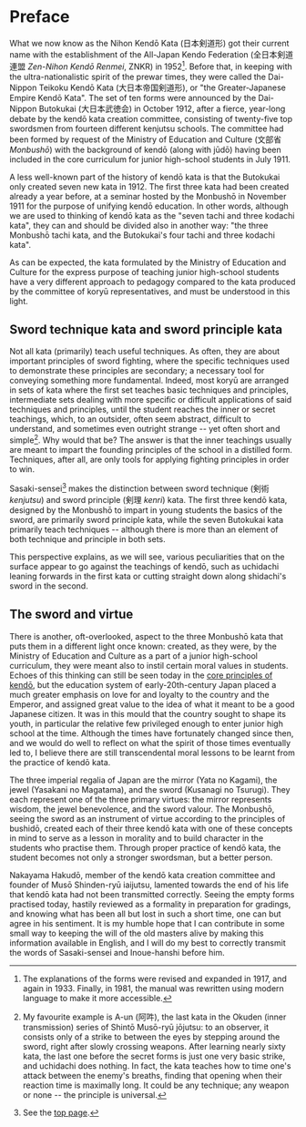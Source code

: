 # Preface

What we now know as the Nihon Kendō Kata (日本剣道形) got their current name with the establishment of the All-Japan Kendo Federation (全日本剣道連盟 *Zen-Nihon Kendō Renmei*, ZNKR) in 1952[^1]. Before that, in keeping with the ultra-nationalistic spirit of the prewar times, they were called the Dai-Nippon Teikoku Kendō Kata (大日本帝国剣道形), or "the Greater-Japanese Empire Kendō Kata". The set of ten forms were announced by the Dai-Nippon Butokukai (大日本武徳会) in October 1912, after a fierce, year-long debate by the kendō kata creation committee, consisting of twenty-five top swordsmen from fourteen different kenjutsu schools. The committee had been formed by request of the Ministry of Education and Culture (文部省 *Monbushō*) with the background of kendō (along with jūdō) having been included in the core curriculum for junior high-school students in July 1911.

A less well-known part of the history of kendō kata is that the Butokukai only created seven new kata in 1912. The first three kata had been created already a year before, at a seminar hosted by the Monbushō in November 1911 for the purpose of unifying kendō education. In other words, although we are used to thinking of kendō kata as the "seven tachi and three kodachi kata", they can and should be divided also in another way: "the three Monbushō tachi kata, and the Butokukai's four tachi and three kodachi kata".

As can be expected, the kata formulated by the Ministry of Education and Culture for the express purpose of teaching junior high-school students have a very different approach to pedagogy compared to the kata produced by the committee of koryū representatives, and must be understood in this light.

## Sword technique kata and sword principle kata

Not all kata (primarily) teach useful techniques. As often, they are about important principles of sword fighting, where the specific techniques used to demonstrate these principles are secondary; a necessary tool for conveying something more fundamental. Indeed, most koryū are arranged in sets of kata where the first set teaches basic techniques and principles, intermediate sets dealing with more specific or difficult applications of said techniques and principles, until the student reaches the inner or secret teachings, which, to an outsider, often seem abstract, difficult to understand, and sometimes even outright strange -- yet often short and simple[^2]. Why would that be? The answer is that the inner teachings usually are meant to impart the founding principles of the school in a distilled form. Techniques, after all, are only tools for applying fighting principles in order to win.

Sasaki-sensei[^3] makes the distinction between sword technique (剣術 *kenjutsu*) and sword principle (剣理 *kenri*) kata. The first three kendō kata, designed by the Monbushō to impart in young students the basics of the sword, are primarily sword principle kata, while the seven Butokukai kata primarily teach techniques -- although there is more than an element of both technique and principle in both sets.

This perspective explains, as we will see, various peculiarities that on the surface appear to go against the teachings of kendō, such as uchidachi leaning forwards in the first kata or cutting straight down along shidachi's sword in the second.

## The sword and virtue

There is another, oft-overlooked, aspect to the three Monbushō kata that puts them in a different light once known: created, as they were, by the Ministry of Education and Culture as a part of a junior high-school curriculum, they were meant also to instil certain moral values in students. Echoes of this thinking can still be seen today in the [core principles of kendō](https://www.kendo.or.jp/en/knowledge/kendo-concept/), but the education system of early-20th-century Japan placed a much greater emphasis on love for and loyalty to the country and the Emperor, and assigned great value to the idea of what it meant to be a good Japanese citizen. It was in this mould that the country sought to shape its youth, in particular the relative few privileged enough to enter junior high school at the time. Although the times have fortunately changed since then, and we would do well to reflect on what the spirit of those times eventually led to, I believe there are still transcendental moral lessons to be learnt from the practice of kendō kata.

The three imperial regalia of Japan are the mirror (Yata no Kagami), the jewel (Yasakani no Magatama), and the sword (Kusanagi no Tsurugi). They each represent one of the three primary virtues: the mirror represents wisdom, the jewel benevolence, and the sword valour. The Monbushō, seeing the sword as an instrument of virtue according to the principles of bushidō, created each of their three kendō kata with one of these concepts in mind to serve as a lesson in morality and to build character in the students who practise them. Through proper practice of kendō kata, the student becomes not only a stronger swordsman, but a better person.

Nakayama Hakudō, member of the kendō kata creation committee and founder of Musō Shinden-ryū iaijutsu, lamented towards the end of his life that kendō kata had not been transmitted correctly. Seeing the empty forms practised today, hastily reviewed as a formality in preparation for gradings, and knowing what has been all but lost in such a short time, one can but agree in his sentiment. It is my humble hope that I can contribute in some small way to keeping the will of the old masters alive by making this information available in English, and I will do my best to correctly transmit the words of Sasaki-sensei and Inoue-hanshi before him.

[^1]: The explanations of the forms were revised and expanded in 1917, and again in 1933. Finally, in 1981, the manual was rewritten using modern language to make it more accessible.

[^2]: My favourite example is A-un (阿吽), the last kata in the Okuden (inner transmission) series of Shintō Musō-ryū jōjutsu: to an observer, it consists only of a strike to between the eyes by stepping around the sword, right after slowly crossing weapons. After learning nearly sixty kata, the last one before the secret forms is just one very basic strike, and uchidachi does nothing. In fact, the kata teaches how to time one's attack between the enemy's breaths, finding that opening when their reaction time is maximally long. It could be any technique; any weapon or none -- the principle is universal.

[^3]: See the [top page](README.md).

